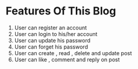 
# **Features** Of This Blog 

1. User can register an account
2. User can login to his/her account
3. User can update his password 
4. User can forget his password
5. User can create , read , delete and update post 
6. User can like , comment and reply on post
